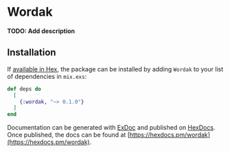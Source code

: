# Wordak

**TODO: Add description**

## Installation

If [available in Hex](https://hex.pm/docs/publish), the package can be installed
by adding `Wordak` to your list of dependencies in `mix.exs`:

```elixir
def deps do
  [
    {:wordak, "~> 0.1.0"}
  ]
end
```

Documentation can be generated with [ExDoc](https://github.com/elixir-lang/ex_doc)
and published on [HexDocs](https://hexdocs.pm). Once published, the docs can
be found at [https://hexdocs.pm/wordak](https://hexdocs.pm/wordak).
